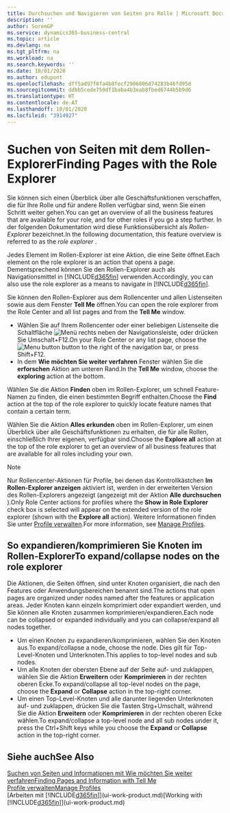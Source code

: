 ```yaml
---
title: Durchsuchen und Navigieren von Seiten pro Rolle | Microsoft Docs
description: ''
author: SorenGP
ms.service: dynamics365-business-central
ms.topic: article
ms.devlang: na
ms.tgt_pltfrm: na
ms.workload: na
ms.search.keywords: ''
ms.date: 10/01/2020
ms.author: edupont
ms.openlocfilehash: dff5ad97f8fa4b8fecf2906806d74283b46fd95d
ms.sourcegitcommit: ddbb5cede750df1baba4b3eab8fbed6744b5b9d6
ms.translationtype: HT
ms.contentlocale: de-AT
ms.lasthandoff: 10/01/2020
ms.locfileid: "3914927"
---
```

# <a name="finding-pages-with-the-role-explorer"></a><span data-ttu-id="52c34-102">Suchen von Seiten mit dem Rollen-Explorer</span><span class="sxs-lookup"><span data-stu-id="52c34-102">Finding Pages with the Role Explorer</span></span>
<span data-ttu-id="52c34-103">Sie können sich einen Überblick über alle Geschäftsfunktionen verschaffen, die für Ihre Rolle und für andere Rollen verfügbar sind, wenn Sie einen Schritt weiter gehen.</span><span class="sxs-lookup"><span data-stu-id="52c34-103">You can get an overview of all the business features that are available for your role, and for other roles if you go a step further.</span></span> <span data-ttu-id="52c34-104">In der folgenden Dokumentation wird diese Funktionsübersicht als *Rollen-Explorer* bezeichnet.</span><span class="sxs-lookup"><span data-stu-id="52c34-104">In the following documentation, this feature overview is referred to as the *role explorer* .</span></span>

<span data-ttu-id="52c34-105">Jedes Element im Rollen-Explorer ist eine Aktion, die eine Seite öffnet.</span><span class="sxs-lookup"><span data-stu-id="52c34-105">Each element on the role explorer is an action that opens a page.</span></span> <span data-ttu-id="52c34-106">Dementsprechend können Sie den Rollen-Explorer auch als Navigationsmittel in [!INCLUDE[d365fin](includes/d365fin_md.md)] verwenden.</span><span class="sxs-lookup"><span data-stu-id="52c34-106">Accordingly, you can also use the role explorer as a means to navigate in [!INCLUDE[d365fin](includes/d365fin_md.md)].</span></span>

<span data-ttu-id="52c34-107">Sie können den Rollen-Explorer aus dem Rollencenter und allen Listenseiten sowie aus dem Fenster **Tell Me** öffnen.</span><span class="sxs-lookup"><span data-stu-id="52c34-107">You can open the role explorer from the Role Center and all list pages and from the **Tell Me** window.</span></span>

- <span data-ttu-id="52c34-108">Wählen Sie auf Ihrem Rollencenter oder einer beliebigen Listenseite die Schaltfläche ![Menü](media/ui_menu_button.png "Menütaste") rechts neben der Navigationsleiste, oder drücken Sie Umschalt+F12.</span><span class="sxs-lookup"><span data-stu-id="52c34-108">On your Role Center or any list page, choose the ![Menu button](media/ui_menu_button.png "Menu button") button to the right of the navigation bar, or press Shift+F12.</span></span>
- <span data-ttu-id="52c34-109">In dem **Wie möchten Sie weiter verfahren** Fenster wählen Sie die **erforschen** Aktion am unteren Rand.</span><span class="sxs-lookup"><span data-stu-id="52c34-109">In the **Tell Me** window, choose the **exploring** action at the bottom.</span></span>

<span data-ttu-id="52c34-110">Wählen Sie die Aktion **Finden** oben im Rollen-Explorer, um schnell Feature-Namen zu finden, die einen bestimmten Begriff enthalten.</span><span class="sxs-lookup"><span data-stu-id="52c34-110">Choose the **Find** action at the top of the role explorer to quickly locate feature names that contain a certain term.</span></span>

<span data-ttu-id="52c34-111">Wählen Sie die Aktion **Alles erkunden** oben im Rollen-Explorer, um einen Überblick über alle Geschäftsfunktionen zu erhalten, die für alle Rollen, einschließlich Ihrer eigenen, verfügbar sind.</span><span class="sxs-lookup"><span data-stu-id="52c34-111">Choose the **Explore all** action at the top of the role explorer to get an overview of all business features that are available for all roles including your own.</span></span>

> [!NOTE]
> <span data-ttu-id="52c34-112">Nur Rollencenter-Aktionen für Profile, bei denen das Kontrollkästchen **Im Rollen-Explorer anzeigen** aktiviert ist, werden in der erweiterten Version des Rollen-Explorers angezeigt (angezeigt mit der Aktion **Alle durchsuchen** ).</span><span class="sxs-lookup"><span data-stu-id="52c34-112">Only Role Center actions for profiles where the **Show in Role Explorer** check box is selected will appear on the extended version of the role explorer (shown with the **Explore all** action).</span></span> <span data-ttu-id="52c34-113">Weitere Informationen finden Sie unter [Profile verwalten](admin-users-profiles-roles.md).</span><span class="sxs-lookup"><span data-stu-id="52c34-113">For more information, see [Manage Profiles](admin-users-profiles-roles.md).</span></span>

## <a name="to-expandcollapse-nodes-on-the-role-explorer"></a><span data-ttu-id="52c34-114">So expandieren/komprimieren Sie Knoten im Rollen-Explorer</span><span class="sxs-lookup"><span data-stu-id="52c34-114">To expand/collapse nodes on the role explorer</span></span>
<span data-ttu-id="52c34-115">Die Aktionen, die Seiten öffnen, sind unter Knoten organisiert, die nach den Features oder Anwendungsbereichen benannt sind.</span><span class="sxs-lookup"><span data-stu-id="52c34-115">The actions that open pages are organized under nodes named after the features or application areas.</span></span> <span data-ttu-id="52c34-116">Jeder Knoten kann einzeln komprimiert oder expandiert werden, und Sie können alle Knoten zusammen komprimieren/expandieren.</span><span class="sxs-lookup"><span data-stu-id="52c34-116">Each node can be collapsed or expanded individually and you can collapse/expand all nodes together.</span></span>

- <span data-ttu-id="52c34-117">Um einen Knoten zu expandieren/komprimieren, wählen Sie den Knoten aus.</span><span class="sxs-lookup"><span data-stu-id="52c34-117">To expand/collapse a node, choose the node.</span></span> <span data-ttu-id="52c34-118">Dies gilt für Top-Level-Knoten und Unterknoten.</span><span class="sxs-lookup"><span data-stu-id="52c34-118">This applies to top-level nodes and sub nodes.</span></span>
- <span data-ttu-id="52c34-119">Um alle Knoten der obersten Ebene auf der Seite auf- und zuklappen, wählen Sie die Aktion **Erweitern** oder **Komprimieren** in der rechten oberen Ecke.</span><span class="sxs-lookup"><span data-stu-id="52c34-119">To expand/collapse all top-level nodes on the page, choose the **Expand** or **Collapse** action in the top-right corner.</span></span>
- <span data-ttu-id="52c34-120">Um einen Top-Level-Knoten und alle darunter liegenden Unterknoten auf- und zuklappen, drücken Sie die Tasten Strg+Umschalt, während Sie die Aktion **Erweitern** oder **Komprimieren** in der rechten oberen Ecke wählen.</span><span class="sxs-lookup"><span data-stu-id="52c34-120">To expand/collapse a top-level node and all sub nodes under it, press the Ctrl+Shift keys while you choose the **Expand** or **Collapse** action in the top-right corner.</span></span>

## <a name="see-also"></a><span data-ttu-id="52c34-121">Siehe auch</span><span class="sxs-lookup"><span data-stu-id="52c34-121">See Also</span></span>
[<span data-ttu-id="52c34-122">Suchen von Seiten und Informationen mit Wie möchten Sie weiter verfahren</span><span class="sxs-lookup"><span data-stu-id="52c34-122">Finding Pages and Information with Tell Me</span></span>](ui-search.md)  
[<span data-ttu-id="52c34-123">Profile verwalten</span><span class="sxs-lookup"><span data-stu-id="52c34-123">Manage Profiles</span></span>](admin-users-profiles-roles.md)  
<span data-ttu-id="52c34-124">[Arbeiten mit [!INCLUDE[d365fin](includes/d365fin_md.md)]](ui-work-product.md)</span><span class="sxs-lookup"><span data-stu-id="52c34-124">[Working with [!INCLUDE[d365fin](includes/d365fin_md.md)]](ui-work-product.md)</span></span>
